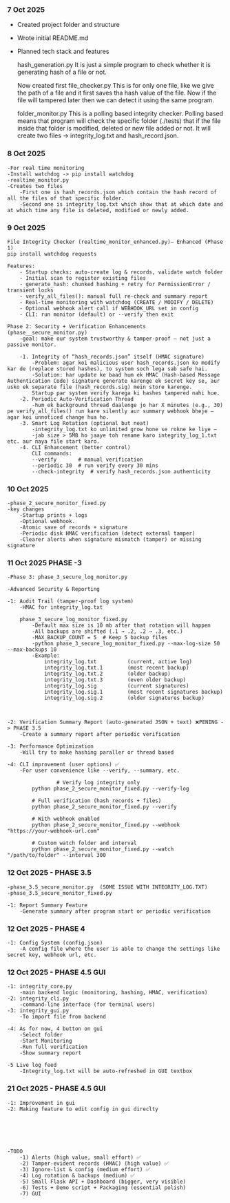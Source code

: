 ### 7 Oct 2025
- Created project folder and structure
- Wrote initial README.md
- Planned tech stack and features 


    hash_generation.py
        It is just a simple program to check whether it is generating hash of a file or not. 


    Now created first file_checker.py 
        This is for only one file, like we give the path of a file and it first saves tha hash value of the file.
        Now if the file will tampered later then we can detect it using the same program. 
    

    folder_monitor.py
        This is a polling based integrity checker. Polling based means that program will check the specific folder (./tests) that if the 
        file inside that folder is modified, deleted or new file added or not. It will create two files -> integrity_log.txt and hash_record.json. 




### 8 Oct 2025
    -For real time monitoring
    -Install watchdog -> pip install watchdog
    -realtime_monitor.py
    -Creates two files
        -First one is hash_records.json which contain the hash record of all the files of that specific folder.
        -Second one is integrity_log.txt which show that at which date and at which time any file is deleted, modified or newly added.



### 9 Oct 2025
    File Integrity Checker (realtime_monitor_enhanced.py)— Enhanced (Phase 1)
    pip install watchdog requests

    Features:
        - Startup checks: auto-create log & records, validate watch folder
        - Initial scan to register existing files
        - generate_hash: chunked hashing + retry for PermissionError / transient locks
        - verify_all_files(): manual full re-check and summary report
        - Real-time monitoring with watchdog (CREATE / MODIFY / DELETE)
        - Optional webhook alert call if WEBHOOK_URL set in config
        - CLI: run monitor (default) or --verify then exit

    Phase 2: Security + Verification Enhancements  (phase__secure_monitor.py)
        -goal: make our system trustworthy & tamper-proof — not just a passive monitor.

        -1. Integrity of “hash_records.json” itself (HMAC signature)
            -Problem: agar koi malicious user hash_records.json ko modify kar de (replace stored hashes), to system soch lega sab safe hai.
            -Solution: har update ke baad hum ek HMAC (Hash-based Message Authentication Code) signature generate karenge ek secret key se, aur usko ek separate file (hash_records.sig) mein store karenge.
            Startup par system verify karega ki hashes tampered nahi hue.
        -2. Periodic Auto-Verification Thread
            -hum ek background thread daalenge jo har X minutes (e.g., 30) pe verify_all_files() run kare silently aur summary webhook bheje — agar koi unnoticed change hua ho.
        -3. Smart Log Rotation (optional but neat)
            -integrity_log.txt ko unlimited grow hone se rokne ke liye —
            -jab size > 5MB ho jaaye toh rename karo integrity_log_1.txt etc. aur naya file start karo.
        -4. CLI Enhancement (better control)
            CLI commands:
            --verify       # manual verification
            --periodic 30  # run verify every 30 mins
            --check-integrity  # verify hash_records.json authenticity



### 10 Oct 2025
    -phase_2_secure_monitor_fixed.py
    -key changes 
        -Startup prints + logs
        -Optional webhook.
        -Atomic save of records + signature
        -Periodic disk HMAC verification (detect external tamper)
        -Clearer alerts when signature mismatch (tamper) or missing signature




### 11 Oct 2025 PHASE -3
    -Phase 3: phase_3_secure_log_monitor.py

    -Advanced Security & Reporting

    -1: Audit Trail (tamper-proof log system)
        -HMAC for integrity_log.txt

        phase_3_secure_log_monitor_fixed.py
            -Default max size is 10 mb after that rotation will happen
            -All backups are shifted (.1 → .2, .2 → .3, etc.)
            -MAX_BACKUP_COUNT = 5  # Keep 5 backup files
            -python phase_3_secure_log_monitor_fixed.py --max-log-size 50 --max-backups 10
            -Example: 
                integrity_log.txt          (current, active log)
                integrity_log.txt.1        (most recent backup)
                integrity_log.txt.2        (older backup)
                integrity_log.txt.3        (even older backup)
                integrity_log.sig          (current signatures)
                integrity_log.sig.1        (most recent signatures backup)
                integrity_log.sig.2        (older signatures backup)


    
    -2: Verification Summary Report (auto-generated JSON + text) ❌PENING -> PHASE 3.5
        -Create a summary report after periodic verification

    -3: Performance Optimization
        -Will try to make hashing paraller or thread based

    -4: CLI improvement (user options) ✅
        -For user convenience like --verify, --summary, etc.

                    # Verify log integrity only
            python phase_2_secure_monitor_fixed.py --verify-log

            # Full verification (hash records + files)
            python phase_2_secure_monitor_fixed.py --verify

            # With webhook enabled
            python phase_2_secure_monitor_fixed.py --webhook "https://your-webhook-url.com"

            # Custom watch folder and interval
            python phase_2_secure_monitor_fixed.py --watch "/path/to/folder" --interval 300




### 12 Oct 2025 - PHASE 3.5
    -phase_3.5_secure_monitor.py  (SOME ISSUE WITH INTEGRITY_LOG.TXT)
    -phase_3.5_secure_monitor_fixed.py

    -1: Report Summary Feature
        -Generate summary after program start or periodic verification


### 12 Oct 2025 - PHASE 4
    -1: Config System (config.json)
        -A config file where the user is able to change the settings like secret key, webhook url, etc.

    




### 12 Oct 2025 - PHASE 4.5 GUI
    
    -1: integrity_core.py
        -main backend logic (monitoring, hashing, HMAC, verification)
    -2: integrity_cli.py
        -command-line interface (for terminal users)
    -3: integrity_gui.py 
        -To import file from backend

    -4: As for now, 4 button on gui
        -Select folder
        -Start Monitoring
        -Run full verification
        -Show summary report

    -5 Live log feed
        -Integrity_log.txt will be auto-refreshed in GUI textbox



### 21 Oct 2025 - PHASE 4.5 GUI
    -1: Improvement in gui
    -2: Making feature to edit config in gui direclty






    -TODO
        -1) Alerts (high value, small effort) ✅
        -2) Tamper-evident records (HMAC) (high value) ✅
        -3) Ignore-list & config (medium effort) ✅
        -4) Log rotation & backups (medium) ✅
        -5) Small Flask API + Dashboard (bigger, very visible)
        -6) Tests + Demo script + Packaging (essential polish)
        -7) GUI
    